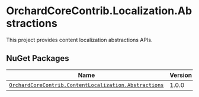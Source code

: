 # OrchardCoreContrib.Localization.Abstractions

This project provides content localization abstractions APIs.

## NuGet Packages

| Name | Version |
| --- | --- |
| [`OrchardCoreContrib.ContentLocalization.Abstractions`](https://www.nuget.org/packages/OrchardCoreContrib.ContentLocalization.Abstractions/1.0.0) | 1.0.0 |
